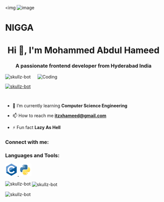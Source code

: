 <img ![image](https://github.com/user-attachments/assets/44d2c783-d88f-4102-b7fa-a9716b9459e8)

# NIGGA<h1 align="center">Hi 👋, I'm Mohammed Abdul Hameed</h1>
<h3 align="center">A passionate frontend developer from Hyderabad India</h3>
<img align="right" alt="Coding" width="400" src="https://media.licdn.com/dms/image/D5612AQGOmwfIE5mlWA/article-cover_image-shrink_720_1280/0/1674617947228?e=2147483647&v=beta&t=FTU_isQ6VYfV5D_ueFHPWvT8ZqgDeJG3yr8Mi8lpfk0">
<p align="left"> <img src="https://komarev.com/ghpvc/?username=skullz-bot&label=Profile%20views&color=0e75b6&style=flat" alt="skullz-bot" /> </p>

<p align="left"> <a href="https://github.com/ryo-ma/github-profile-trophy"><img src="https://github-profile-trophy.vercel.app/?username=skullz-bot" alt="skullz-bot" /></a> </p>

<p align="left"> <a href="https://twitter.com/" target="blank"><img src="https://img.shields.io/twitter/follow/?logo=twitter&style=for-the-badge" alt="" /></a> </p>

- 🌱 I’m currently learning **Computer Science Engineering**

- 📫 How to reach me **itzxhameed@gmail.com**

- ⚡ Fun fact **Lazy As Hell**

<h3 align="left">Connect with me:</h3>
<p align="left">
</p>

<h3 align="left">Languages and Tools:</h3>
<p align="left"> <a href="https://www.cprogramming.com/" target="_blank" rel="noreferrer"> <img src="https://raw.githubusercontent.com/devicons/devicon/master/icons/c/c-original.svg" alt="c" width="40" height="40"/> </a> <a href="https://www.python.org" target="_blank" rel="noreferrer"> <img src="https://raw.githubusercontent.com/devicons/devicon/master/icons/python/python-original.svg" alt="python" width="40" height="40"/> </a> </p>

<p><img align="left" src="https://github-readme-stats.vercel.app/api/top-langs?username=skullz-bot&show_icons=true&locale=en&layout=compact" alt="skullz-bot" /></p>

<p>&nbsp;<img align="center" src="https://github-readme-stats.vercel.app/api?username=skullz-bot&show_icons=true&locale=en" alt="skullz-bot" /></p>

<p><img align="center" src="https://github-readme-streak-stats.herokuapp.com/?user=skullz-bot&" alt="skullz-bot" /></p>
